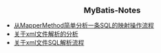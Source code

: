 <html>
<div style="text-align: center; font-weight: bold; font-size: large">MyBatis-Notes</div>
</html>

- [从MapperMethod简单分析一条SQL的映射操作流程](/mybatis/230221_MapperMethod.md)
- [关于xml文件解析的分析](/mybatis/230302_xml_analysis.md)
- [关于xml文件SQL解析流程](/mybatis/230405_DynamicSqlSource.md)
